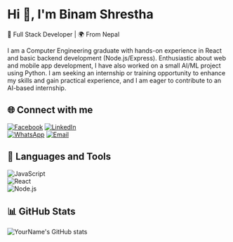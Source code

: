 # Hi 👋, I'm Binam Shrestha 
🚀 Full Stack Developer | 🌍 From Nepal  

I am a Computer Engineering graduate with hands-on experience in React and basic backend development (Node.js/Express). Enthusiastic about web and mobile app development, I have also worked on a small AI/ML project using Python. I am seeking an internship or training opportunity to enhance my skills and gain practical experience, and I am eager to contribute to an AI-based internship.

## 🌐 Connect with me  
[![Facebook](https://img.shields.io/badge/Facebook-1877F2?style=flat&logo=facebook&logoColor=white)](https://www.facebook.com/binam.shrestha.948)
[![LinkedIn](https://img.shields.io/badge/LinkedIn-0A66C2?style=flat&logo=linkedin&logoColor=white)](https://linkedin.com/in/binam-shrestha-910543379)  
[![WhatsApp](https://img.shields.io/badge/WhatsApp-25D366?style=flat&logo=whatsapp&logoColor=white)](https://wa.me/9865250834)
[![Email](https://img.shields.io/badge/Email-D14836?style=flat&logo=gmail&logoColor=white)](mailto:binamshrestha770@gmail.com)

## 🚀 Languages and Tools
![JavaScript](https://img.shields.io/badge/-JavaScript-F7DF1E?style=flat&logo=javascript&logoColor=000)  
![React](https://img.shields.io/badge/-React-20232A?style=flat&logo=react&logoColor=61DAFB)  
![Node.js](https://img.shields.io/badge/-Node.js-43853D?style=flat&logo=node.js&logoColor=white)  

## 📊 GitHub Stats
![YourName's GitHub stats](https://github-readme-stats.vercel.app/api?username=Binam001&show_icons=true&theme=radical)
